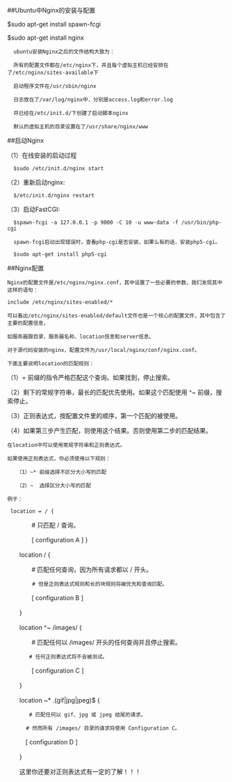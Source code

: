 ##Ubuntu中Nginx的安装与配置

$sudo apt-get install spawn-fcgi

$sudo apt-get install nginx

      ubuntu安装Nginx之后的文件结构大致为：

      所有的配置文件都在/etc/nginx下，并且每个虚拟主机已经安排在了/etc/nginx/sites-available下

      启动程序文件在/usr/sbin/nginx

      日志放在了/var/log/nginx中，分别是access.log和error.log

      并已经在/etc/init.d/下创建了启动脚本nginx

      默认的虚拟主机的目录设置在了/usr/share/nginx/www


##启动Nginx

   （1）在线安装的启动过程

      $sudo /etc/init.d/nginx start

   （2）重新启动nginx:

      $/etc/init.d/nginx restart

   （3）启动FastCGI:

      $spawn-fcgi -a 127.0.0.1 -p 9000 -C 10 -u www-data -f /usr/bin/php-cgi

      spawn-fcgi启动出现错误时，查看php-cgi是否安装，如果么有的话，安装php5-cgi。

      $sudo apt-get install php5-cgi


##Nginx配置

    Nginx的配置文件是/etc/nginx/nginx.conf，其中设置了一些必要的参数，我们发现其中这样的语句：

    include /etc/nginx/sites-enabled/*

    可以看出/etc/nginx/sites-enabled/default文件也是一个核心的配置文件，其中包含了主要的配置信息，

    如服务器跟目录、服务器名称、location信息和server信息。

    对于源代码安装的nginx，配置文件为/usr/local/nginx/conf/nginx.conf。

    下面主要说明location的匹配规则：

   （1）= 前缀的指令严格匹配这个查询。如果找到，停止搜索。

   （2）剩下的常规字符串，最长的匹配优先使用。如果这个匹配使用 ^~ 前缀，搜索停止。

   （3）正则表达式，按配置文件里的顺序，第一个匹配的被使用。

   （4）如果第三步产生匹配，则使用这个结果。否则使用第二步的匹配结果。

    在location中可以使用常规字符串和正则表达式。

    如果使用正则表达式，你必须使用以下规则：

       （1）~* 前缀选择不区分大小写的匹配

       （2）~  选择区分大小写的匹配

    例子：

     location = / {

　　　　# 只匹配 / 查询。

　　　　[ configuration A ]
     }

　　location / {

　　　　# 匹配任何查询，因为所有请求都以 / 开头。

            # 但是正则表达式规则和长的块规则将被优先和查询匹配。

　　　　[ configuration B ]

　　}

　　location ^~ /images/ {

　　　　# 匹配任何以 /images/ 开头的任何查询并且停止搜索。

           # 任何正则表达式将不会被测试。

　　　　[ configuration C ]

　　}

　　location ~* \.(gif|jpg|jpeg)$ {

           # 匹配任何以 gif、jpg 或 jpeg 结尾的请求。

          # 然而所有 /images/ 目录的请求将使用 Configuration C。

 　　　[ configuration D ]

　　}

　　这里你还要对正则表达式有一定的了解！！！
